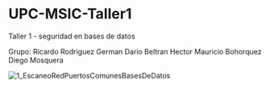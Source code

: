 # UPC-MSIC-Taller1
Taller 1 - seguridad en bases de datos

Grupo: Ricardo Rodriguez
       German Dario Beltran
       Hector Mauricio Bohorquez
       Diego Mosquera

![1_EscaneoRedPuertosComunesBasesDeDatos](https://user-images.githubusercontent.com/50051493/56852679-d01df580-68e3-11e9-96c3-de0e7ddf64e9.PNG)
